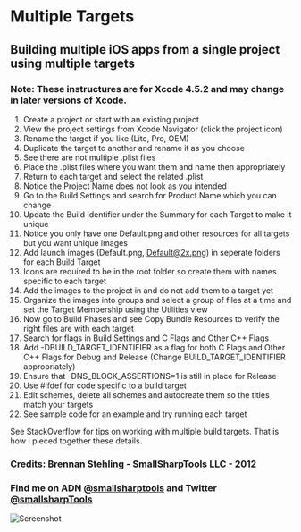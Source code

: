 # Multiple Targets

## Building multiple iOS apps from a single project using multiple targets

### Note: These instructures are for Xcode 4.5.2 and may change in later versions of Xcode.

1. Create a project or start with an existing project
2. View the project settings from Xcode Navigator (click the project icon)
3. Rename the target if you like (Lite, Pro, OEM)
4. Duplicate the target to another and rename it as you choose
5. See there are not multiple .plist files
6. Place the .plist files where you want them and name then appropriately
7. Return to each target and select the related .plist
8. Notice the Project Name does not look as you intended
9. Go to the Build Settings and search for Product Name which you can change
10. Update the Build Identifier under the Summary for each Target to make it unique
11. Notice you only have one Default.png and other resources for all targets but you want unique images
12. Add launch images (Default.png, Default@2x.png) in seperate folders for each Build Target
13. Icons are required to be in the root folder so create them with names specific to each target
14. Add the images to the project in and do not add them to a target yet
15. Organize the images into groups and select a group of files at a time and set the Target Membership using the Utilities view
16. Now go to Build Phases and see Copy Bundle Resources to verify the right files are with each target
17. Search for flags in Build Settings and C Flags and Other C++ Flags
18. Add -DBUILD_TARGET_IDENTIFIER as a flag for both C Flags and Other C++ Flags for Debug and Release (Change BUILD_TARGET_IDENTIFIER appropriately)
19. Ensure that -DNS_BLOCK_ASSERTIONS=1 is still in place for Release
20. Use #ifdef for code specific to a build target
21. Edit schemes, delete all schemes and autocreate them so the titles match your targets
22. See sample code for an example and try running each target

See StackOverflow for tips on working with multiple build targets. That is how I pieced together these details.

### Credits: Brennan Stehling - SmallSharpTools LLC - 2012

### Find me on ADN [@smallsharptools](https://alpha.app.net/smallsharptools) and Twitter [@smallsharpTools](http://twitter.com/smallsharptools)

![Screenshot](https://github.com/brennanMKE/MultipleTargets/blob/master/MultipleTargets.png?raw=true)
